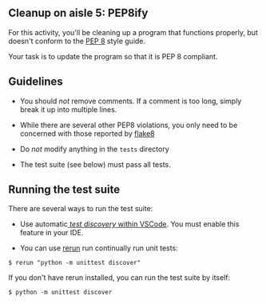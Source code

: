 ## Cleanup on aisle 5: PEP8ify
For this activity, you'll be cleaning up a program that functions properly,
but doesn't conform to the [PEP 8](https://www.python.org/dev/peps/pep-0008/)
style guide. 

Your task is to update the program so that it is PEP 8 compliant. 

## Guidelines

- You should *not* remove comments. If a comment is too long, simply break it up into multiple lines.

- While there are several other PEP8 violations, you only need to be concerned with those reported by [flake8](http://flake8.pycqa.org/en/latest/)

- Do *not* modify anything in the `tests` directory

- The test suite (see below) must pass all tests.

## Running the test suite
There are several ways to run the test suite:

- Use automatic[ _test discovery_ within VSCode](https://code.visualstudio.com/docs/python/unit-testing).  You must enable this feature in your IDE.

- You can use [rerun](https://pypi.org/project/rerun/) run continually run unit tests:

```console
$ rerun "python -m unittest discover"
```

If you don't have rerun installed, you can run the test suite by itself:
```console
$ python -m unittest discover
```
